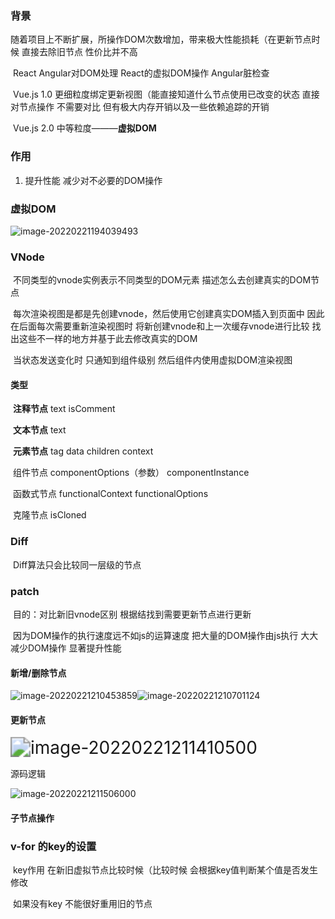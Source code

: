 ### 背景

​	随着项目上不断扩展，所操作DOM次数增加，带来极大性能损耗（在更新节点时候 直接去除旧节点 性价比并不高

​	React Angular对DOM处理 React的虚拟DOM操作 Angular脏检查

​	Vue.js 1.0 更细粒度绑定更新视图（能直接知道什么节点使用已改变的状态 直接对节点操作 不需要对比 但有极大内存开销以及一些依赖追踪的开销

​	Vue.js 2.0 中等粒度———**虚拟DOM**

### 作用

1. 提升性能 减少对不必要的DOM操作

### 虚拟DOM

<img src="E:\学习心得\前端\view\image-20220221194039493.png" alt="image-20220221194039493" />

### VNode

​	不同类型的vnode实例表示不同类型的DOM元素 描述怎么去创建真实的DOM节点 

​	每次渲染视图是都是先创建vnode，然后使用它创建真实DOM插入到页面中 因此在后面每次需要重新渲染视图时 将新创建vnode和上一次缓存vnode进行比较 找出这些不一样的地方并基于此去修改真实的DOM

​	当状态发送变化时 只通知到组件级别 然后组件内使用虚拟DOM渲染视图

#### 类型

​	**注释节点** text isComment

​	**文本节点** text

​	**元素节点** tag data children context

​	组件节点 componentOptions（参数） componentInstance

​	函数式节点 functionalContext functionalOptions

​	克隆节点 isCloned

### Diff

​	Diff算法只会比较同一层级的节点

### **patch**

​	目的：对比新旧vnode区别 根据结找到需要更新节点进行更新

​	因为DOM操作的执行速度远不如js的运算速度 把大量的DOM操作由js执行 大大减少DOM操作 显著提升性能

#### 新增/删除节点

![image-20220221210453859](E:\学习心得\前端\view\image-20220221210453859.png)![image-20220221210701124](E:\学习心得\前端\view\image-20220221210701124.png)

#### 更新节点

​	<img src="E:\学习心得\前端\view\image-20220221211410500.png" alt="image-20220221211410500" style="zoom:200%;" />

源码逻辑

![image-20220221211506000](E:\学习心得\前端\view\image-20220221211506000.png)

#### 子节点操作

### v-for 的key的设置

​	key作用 在新旧虚拟节点比较时候（比较时候 会根据key值判断某个值是否发生修改

​	如果没有key 不能很好重用旧的节点 